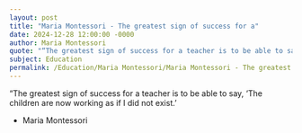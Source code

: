 ```yaml
---
layout: post
title: "Maria Montessori - The greatest sign of success for a"
date: 2024-12-28 12:00:00 -0000
author: Maria Montessori
quote: "“The greatest sign of success for a teacher is to be able to say, ‘The children are now working as if I did not exist.’"
subject: Education
permalink: /Education/Maria Montessori/Maria Montessori - The greatest sign of success for a
---
```


“The greatest sign of success for a teacher is to be able to say, ‘The children are now working as if I did not exist.’

- Maria Montessori

